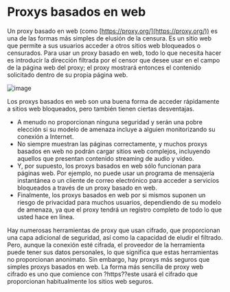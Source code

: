 [Title]: # (Proxys basados en web)
[Order]: # (7)

# Proxys basados en web

Un proxy basado en web (como [https://proxy.org/](https://proxy.org/)) es una de las formas más simples de elusión de la censura. Es un sitio web que permite a sus usuarios acceder a otros sitios web bloqueados o censurados. Para usar un proxy basado en web, todo lo que necesita hacer es introducir la dirección filtrada por el censor que desee usar en el campo de la página web del proxy; el proxy mostrará entonces el contenido solicitado dentro de su propia página web.

![image](internetb3.png)

Los proxys basados en web son una buena forma de acceder rápidamente a sitios web bloqueados, pero también tienen ciertas desventajas.

*   A menudo no proporcionan ninguna seguridad y serán una pobre elección si su modelo de amenaza incluye a alguien monitorizando su conexión a Internet.
*   No siempre muestran las páginas correctamente, y muchos proxys basados en web no podrán cargar sitios web complejos, incluyendo aquellos que presentan contenido streaming de audio y vídeo.
*   Y, por supuesto, los proxys basados en web sólo funcionan para páginas web. Por ejemplo, no puede usar un programa de mensajería instantánea o un cliente de correo electrónico para acceder a servicios bloqueados a través de un proxy basado en web.
*   Finalmente, los proxys basados en web por si mismos suponen un riesgo de privacidad para muchos usuarios, dependiendo de su modelo de amenaza, ya que el proxy tendrá un registro completo de todo lo que usted hace en línea.

Hay numerosas herramientas de proxy que usan cifrado, que proporcionan una capa adicional de seguridad, así como la capacidad de eludir el filtrado. Pero, aunque la conexión esté cifrada, el proveedor de la herramienta puede tener sus datos personales, lo que significa que estas herramientas no proporcionan anonimato. Sin embargo, hay proxys más seguros que simples proxys basados en web. La forma más sencilla de proxy web cifrado es uno que comience con ?https??este usará el cifrado que proporcionan habitualmente los sitios web seguros.